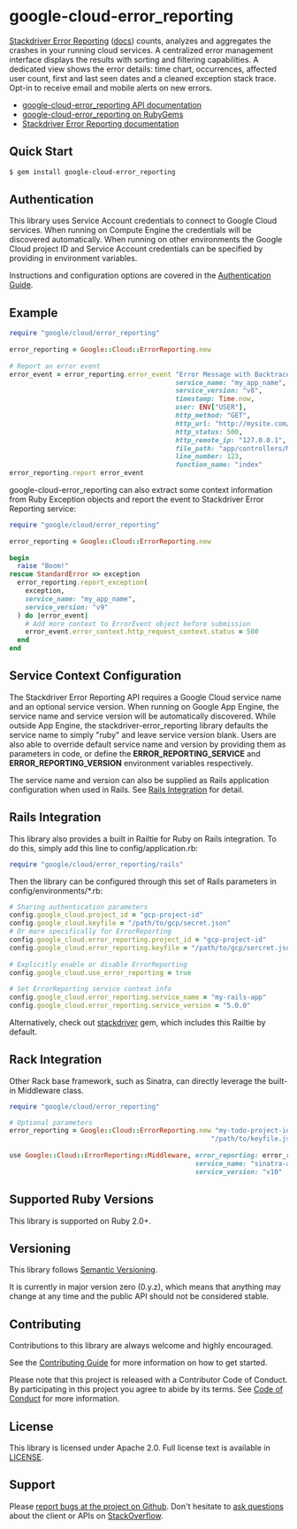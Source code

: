 # google-cloud-error_reporting

[Stackdriver Error Reporting](https://cloud.google.com/error-reporting/) ([docs](https://cloud.google.com/error-reporting/docs/))  counts, analyzes and aggregates the crashes in your running cloud services. A centralized error management interface displays the results with sorting and filtering capabilities. A dedicated view shows the error details: time chart, occurrences, affected user count, first and last seen dates and a cleaned exception stack trace. Opt-in to receive email and mobile alerts on new errors.

- [google-cloud-error_reporting API documentation](http://googlecloudplatform.github.io/google-cloud-ruby/#/docs/google-cloud-error_reporting/master/)
- [google-cloud-error_reporting on RubyGems](https://rubygems.org/gems/google-cloud-error_reporting)
- [Stackdriver Error Reporting documentation](https://cloud.google.com/error-reporting/docs)

## Quick Start

```sh
$ gem install google-cloud-error_reporting
```

## Authentication

This library uses Service Account credentials to connect to Google Cloud services. When running on Compute Engine the credentials will be discovered automatically. When running on other environments the Google Cloud project ID and Service Account credentials can be specified by providing in environment variables.

Instructions and configuration options are covered in the [Authentication Guide](https://googlecloudplatform.github.io/google-cloud-ruby/#/docs/google-cloud-error_reporting/guides/authentication).

## Example

```ruby
require "google/cloud/error_reporting"
 
error_reporting = Google::Cloud::ErrorReporting.new
 
# Report an error event
error_event = error_reporting.error_event "Error Message with Backtrace",
                                          service_name: "my_app_name",
                                          service_version: "v8",
                                          timestamp: Time.now,
                                          user: ENV["USER"],
                                          http_method: "GET",
                                          http_url: "http://mysite.com/index.html",
                                          http_status: 500,
                                          http_remote_ip: "127.0.0.1",
                                          file_path: "app/controllers/MyController.rb",
                                          line_number: 123,
                                          function_name: "index"
error_reporting.report error_event
```

google-cloud-error_reporting can also extract some context information from Ruby Exception objects and report the event to Stackdriver Error Reporting service:
```ruby
require "google/cloud/error_reporting"
 
error_reporting = Google::Cloud::ErrorReporting.new
 
begin
  raise "Boom!"
rescue StandardError => exception
  error_reporting.report_exception(
    exception, 
    service_name: "my_app_name",
    service_version: "v9"
  ) do |error_event|
    # Add more context to ErrorEvent object before submission
    error_event.error_context.http_request_context.status = 500
  end
end
````

## Service Context Configuration
The Stackdriver Error Reporting API requires a Google Cloud service name and an optional service version. When running on Google App Engine, the service name and service version will be automatically discovered. While outside App Engine, the stackdriver-error_reporting library defaults the service name to simply "ruby" and leave service version blank. Users are also able to override default service name and version by providing them as parameters in code, or define the **ERROR_REPORTING_SERVICE** and **ERROR_REPORTING_VERSION** environment variables respectively.

The service name and version can also be supplied as Rails application configuration when used in Rails. See [Rails Integration](#rails-integration) for detail.

## Rails Integration

This library also provides a built in Railtie for Ruby on Rails integration. To do this, simply add this line to config/application.rb:
```ruby
require "google/cloud/error_reporting/rails"
```
Then the library can be configured through this set of Rails parameters in config/environments/*.rb:
```ruby
# Sharing authentication parameters
config.google_cloud.project_id = "gcp-project-id"
config.google_cloud.keyfile = "/path/to/gcp/secret.json"
# Or more specifically for ErrorReporting
config.google_cloud.error_reporting.project_id = "gcp-project-id"
config.google_cloud.error_reporting.keyfile = "/path/to/gcp/sercret.json"
 
# Explicitly enable or disable ErrorReporting
config.google_cloud.use_error_reporting = true
 
# Set ErrorReporting service context info
config.google_cloud.error_reporting.service_name = "my-rails-app"
config.google_cloud.error_reporting.service_version = "5.0.0"
```

Alternatively, check out [stackdriver](../stackdriver) gem, which includes this Railtie by default.

## Rack Integration

Other Rack base framework, such as Sinatra, can directly leverage the built-in Middleware class.
```ruby
require "google/cloud/error_reporting"

# Optional parameters
error_reporting = Google::Cloud::ErrorReporting.new "my-todo-project-id",
                                                   "/path/to/keyfile.json"
 
use Google::Cloud::ErrorReporting::Middleware, error_reporting: error_reporting,
                                               service_name: "sinatra-app",
                                               service_version: "v10"
```

## Supported Ruby Versions

This library is supported on Ruby 2.0+.

## Versioning

This library follows [Semantic Versioning](http://semver.org/).

It is currently in major version zero (0.y.z), which means that anything may change at any time and the public API should not be considered stable.

## Contributing

Contributions to this library are always welcome and highly encouraged.

See the [Contributing Guide](https://googlecloudplatform.github.io/google-cloud-ruby/#/docs/guides/contributing) for more information on how to get started.

Please note that this project is released with a Contributor Code of Conduct. By participating in this project you agree to abide by its terms. See [Code of Conduct](../CODE_OF_CONDUCT.md) for more information.

## License

This library is licensed under Apache 2.0. Full license text is available in [LICENSE](../LICENSE).

## Support

Please [report bugs at the project on Github](https://github.com/GoogleCloudPlatform/google-cloud-ruby/issues).
Don't hesitate to [ask questions](http://stackoverflow.com/questions/tagged/google-cloud-ruby) about the client or APIs on [StackOverflow](http://stackoverflow.com).
